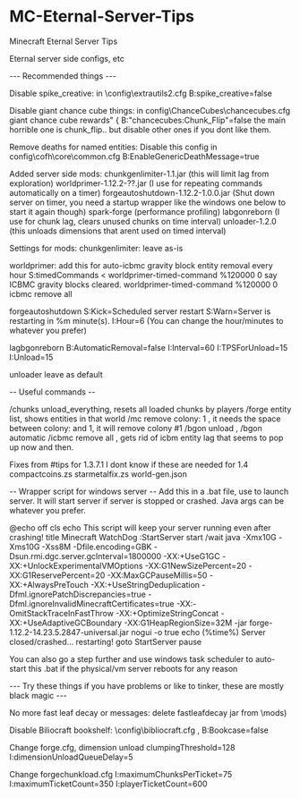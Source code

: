 # MC-Eternal-Server-Tips
Minecraft Eternal Server Tips

Eternal server side configs, etc

--- Recommended things ---

Disable spike_creative: 
in \config\extrautils2.cfg
    B:spike_creative=false

Disable giant chance cube things:
in config\ChanceCubes\chancecubes.cfg
giant chance cube rewards" {
    B:"chancecubes:Chunk_Flip"=false
the main horrible one is chunk_flip.. but disable other ones if you dont like them.

Remove deaths for named entities:
Disable this config in config\cofh\core\common.cfg
B:EnableGenericDeathMessage=true

Added server side mods:
chunkgenlimiter-1.1.jar (this will limit lag from exploration)
worldprimer-1.12.2-??.jar (I use for repeating commands automatically on a timer)
forgeautoshutdown-1.12.2-1.0.0.jar (Shut down server on timer, you need a startup wrapper like the windows one below to start it again though)
spark-forge (performance profiling)
labgonreborn (I use for chunk lag, clears unused chunks on time interval)
unloader-1.2.0 (this unloads dimensions that arent used on timed interval)

Settings for mods:
chunkgenlimiter:
leave as-is

worldprimer:
add this for auto-icbmc gravity block entity removal every hour 
    S:timedCommands <
	worldprimer-timed-command %120000 0 say ICBMC gravity blocks cleared.
	worldprimer-timed-command %120000 0 icbmc remove all

forgeautoshutdown
S:Kick=Scheduled server restart
S:Warn=Server is restarting in %m minute(s).
I:Hour=6 
(You can change the hour/minutes to whatever you prefer)

lagbgonreborn
B:AutomaticRemoval=false
I:Interval=60
I:TPSForUnload=15
I:Unload=15

unloader
leave as default

-- Useful commands --

/chunks unload_everything, resets all loaded chunks by players
/forge entity list, shows entities in that world
/mc remove colony: 1 , it needs the space between colony: and 1, it will remove colony #1
/bgon unload , /bgon automatic
/icbmc remove all , gets rid of icbm entity lag that seems to pop up now and then.

Fixes from #tips for 1.3.7.1 I dont know if these are needed for 1.4
compactcoins.zs
starmetalfix.zs
world-gen.json

-- Wrapper script for windows server --
Add this in a .bat file, use to launch server. It will start server if server is stopped or crashed. Java args can be whatever you prefer.

@echo off
cls
echo This script will keep your server running even after crashing!
title Minecraft WatchDog
:StartServer
start /wait java -Xmx10G -Xms10G -Xss8M -Dfile.encoding=GBK -Dsun.rmi.dgc.server.gcInterval=1800000 -XX:+UseG1GC -XX:+UnlockExperimentalVMOptions -XX:G1NewSizePercent=20 -XX:G1ReservePercent=20 -XX:MaxGCPauseMillis=50 -XX:+AlwaysPreTouch -XX:+UseStringDeduplication -Dfml.ignorePatchDiscrepancies=true -Dfml.ignoreInvalidMinecraftCertificates=true -XX:-OmitStackTraceInFastThrow -XX:+OptimizeStringConcat -XX:+UseAdaptiveGCBoundary -XX:G1HeapRegionSize=32M -jar forge-1.12.2-14.23.5.2847-universal.jar nogui -o true
echo (%time%) Server closed/crashed... restarting!
goto StartServer
pause

You can also go a step further and use windows task scheduler to auto-start this .bat if the physical/vm server reboots for any reason

--- Try these things if you have problems or like to tinker, these are mostly black magic ---

No more fast leaf decay or messages: 
delete fastleafdecay jar from \mods)

Disable Biliocraft bookshelf: 
\config\bibliocraft.cfg , B:Bookcase=false

Change forge.cfg, dimension unload 
clumpingThreshold=128
I:dimensionUnloadQueueDelay=5

Change forgechunkload.cfg
I:maximumChunksPerTicket=75
I:maximumTicketCount=350
I:playerTicketCount=600

